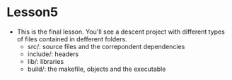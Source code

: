 # Lesson5
- This is the final lesson. You'll see a descent project with different types of files contained in defferent folders.
  - src/: source files and the correpondent dependencies
  - include/: headers
  - lib/: libraries
  - build/: the makefile, objects and the executable